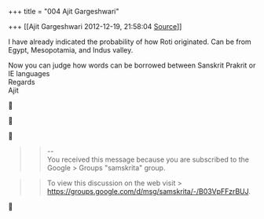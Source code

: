 +++
title = "004 Ajit Gargeshwari"

+++
[[Ajit Gargeshwari	2012-12-19, 21:58:04 [Source](https://groups.google.com/g/samskrita/c/2Xl_fNcS8GI)]]



I have already indicated the probability of how Roti originated. Can be from Egypt, Mesopotamia, and Indus valley.  
  
Now you can judge how words can be borrowed between Sanskrit Prakrit or IE languages  
Regards  
Ajit  
  







> 
> > --  
> You received this message because you are subscribed to the Google > Groups "samskrita" group.  
> > 

> 
> > 
> > To view this discussion on the web visit > <https://groups.google.com/d/msg/samskrita/-/B03VpFFzrBUJ>.




